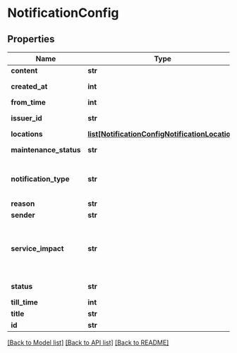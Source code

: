 # NotificationConfig

## Properties
Name | Type | Description | Notes
------------ | ------------- | ------------- | -------------
**content** | **str** | notification content | [optional] 
**created_at** | **int** | when notification was created | [optional] 
**from_time** | **int** | maintenance start time | [optional] 
**issuer_id** | **str** | GIG or CE:[ce_id] or VCO:[vco_id] | [optional] 
**locations** | [**list[NotificationConfigNotificationLocation]**](NotificationConfigNotificationLocation.md) | notification locations | [optional] 
**maintenance_status** | **str** | maintenance status [&#39;PLANNED&#39;, &#39;CANCELED&#39;] | [optional] 
**notification_type** | **str** | notification type [&#39;PLANNED_MAINTENANCE&#39;, &#39;OUTAGE_WARNING&#39;, &#39;NEWS_AND_UPDATES&#39;] | [optional] 
**reason** | **str** | maintenance reason | [optional] 
**sender** | **str** | notification sender | [optional] 
**service_impact** | **str** | the impact on the service                          [&#39;NOT_APPLICABLE&#39;, &#39;NO_IMPACT&#39;, &#39;LIMITED_IMPACT&#39;, &#39;DEGRADED_SERVICE&#39;, &#39;DOWN&#39;] | [optional] 
**status** | **str** | notification status [&#39;DRAFT&#39;, &#39;SENT&#39;] | [optional] 
**till_time** | **int** | maintenance end time | [optional] 
**title** | **str** | notification title | [optional] 
**id** | **str** | Notifications identifier | [optional] 

[[Back to Model list]](../README.md#documentation-for-models) [[Back to API list]](../README.md#documentation-for-api-endpoints) [[Back to README]](../README.md)


